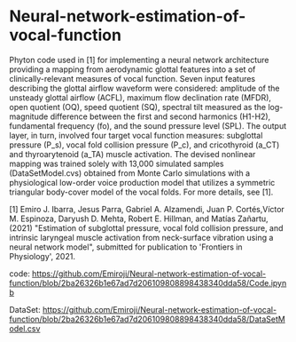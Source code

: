 # Neural-network-estimation-of-vocal-function

Phyton code used in [1] for implementing a neural network architecture providing a mapping from aerodynamic glottal features into a set of clinically-relevant measures of vocal function. Seven input features describing the glottal airflow waveform were considered: amplitude of the unsteady glottal airflow (ACFL), maximum flow declination rate (MFDR), open quotient (OQ), speed quotient (SQ), spectral tilt measured as the log-magnitude difference between the first and second harmonics (H1-H2), fundamental frequency (fo), and the sound pressure level (SPL). The output layer, in turn, involved four target vocal function measures: subglottal pressure (P_s), vocal fold collision pressure (P_c), and cricothyroid (a_CT) and thyroarytenoid (a_TA) muscle activation. The devised nonlinear mapping was trained solely with 13,000 simulated samples (DataSetModel.cvs) obtained from Monte Carlo simulations with a physiological low-order voice production model that utilizes a symmetric triangular body-cover model of the vocal folds. For more details, see [1].

[1] Emiro J. Ibarra, Jesus Parra, Gabriel A. Alzamendi, Juan P. Cortés,Víctor M. Espinoza, Daryush D. Mehta, Robert E. Hillman, and Matías Zañartu, (2021) "Estimation of subglottal pressure, vocal fold collision pressure, and intrinsic laryngeal muscle activation from neck-surface vibration using a neural network model", submitted for publication to 'Frontiers in Physiology', 2021.

code: https://github.com/Emiroji/Neural-network-estimation-of-vocal-function/blob/2ba26326b1e67ad7d206109808898438340dda58/Code.ipynb

DataSet: https://github.com/Emiroji/Neural-network-estimation-of-vocal-function/blob/2ba26326b1e67ad7d206109808898438340dda58/DataSetModel.csv
